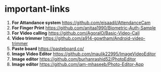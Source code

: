 # important-links

1. **For Attandance system** https://github.com/eisaadil/AttendanceCam
2. **For Finger Print** https://github.com/anitaa1990/Biometric-Auth-Sample
3. **For Video calling** https://github.com/AgoraIO/Basic-Video-Call
4. **Video trimmer** https://github.com/a914-gowtham/Android-video-trimmer
5. **Paste board** https://pasteboard.co/
6. **Image Video Editor** https://github.com/maulik22995/ImageVideoEditor
7. **Image editor** https://github.com/burhanrashid52/PhotoEditor
8. **Image editor** https://github.com/iam-mhaseeb/Photo-Editor-App

